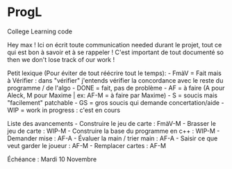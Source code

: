 # ProgL
College Learning code

Hey max ! Ici on écrit toute communication needed durant le projet, tout ce qui est bon à savoir et à se rappeler ! C'est important de tout documenté so then we don't lose track of our work !

Petit lexique (Pour éviter de tout réécrire tout le temps):
		- FmàV = Fait mais à Vérifier : dans "vérifier" j'entends vérifier la concordance avec le reste du programme / de l'algo
		- DONE = fait, pas de problème
		- AF = à faire (A pour Aleck, M pour Maxime | ex: AF-M = à faire par Maxime)
		- S = soucis mais "facilement" patchable
		- GS = gros soucis qui demande concertation/aide
		- WIP = work in progress : c'est en cours

Liste des avancements
	- Construire le jeu de carte : 				FmàV-M
	- Brasser le jeu de carte :					WIP-M
	- Construire la base du programme en c++ :	WIP-M
	- Demander mise : 							AF-A
	- Évaluer la main / trier main :			AF-A
	- Saisir ce que veut garder le joueur :		AF-M
	- Remplacer cartes :						AF-M

Échéance : Mardi 10 Novembre
